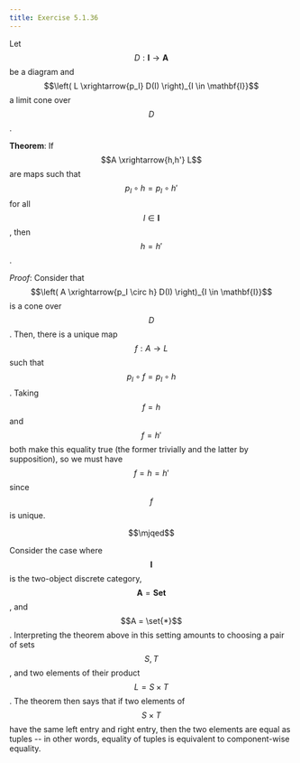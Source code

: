 ```yaml
---
title: Exercise 5.1.36
---
```



Let $$D : \mathbf{I} \rightarrow \mathbf{A}$$ be a diagram and $$\left( L \xrightarrow{p_I} D(I) \right)_{I \in \mathbf{I}}$$ a limit cone over $$D$$.

**Theorem**:
If $$A \xrightarrow{h,h'} L$$ are maps such that $$p_I \circ h = p_I \circ h'$$ for all $$I \in \mathbf{I}$$, then $$h = h'$$.


*Proof*:
Consider that $$\left( A \xrightarrow{p_I \circ h} D(I) \right)_{I \in \mathbf{I}}$$ is a cone over $$D$$.
Then, there is a unique map $$f : A \rightarrow L$$ such that $$p_I \circ f = p_I \circ h$$.
Taking $$f = h$$ and $$f = h'$$ both make this equality true (the former trivially and the latter by supposition), so we must have $$f = h = h'$$ since $$f$$ is unique.

$$\mjqed$$

Consider the case where $$\mathbf{I}$$ is the two-object discrete category, $$\mathbf{A} = \mathbf{Set}$$, and $$A = \set{*}$$.
Interpreting the theorem above in this setting amounts to choosing a pair of sets $$S, T$$, and two elements of their product $$L = S \times T$$.
The theorem then says that if two elements of $$S \times T$$ have the same left entry and right entry, then the two elements are equal as tuples -- in other words, equality of tuples is equivalent to component-wise equality.
